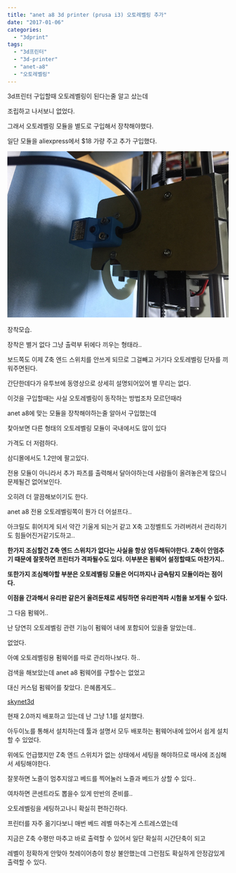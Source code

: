 ```yaml
---
title: "anet a8 3d printer (prusa i3) 오토레벨링 추가"
date: "2017-01-06"
categories: 
  - "3dprint"
tags: 
  - "3d프린터"
  - "3d-printer"
  - "anet-a8"
  - "오토레벨링"
---
```


3d프린터 구입할때 오토레벨링이 된다는줄 알고 샀는데

조립하고 나서보니 없었다.

그래서 오토레벨링 모듈을 별도로 구입해서 장착해야했다.

일단 모듈을 aliexpress에서 $18 가량 주고 추가 구입했다.

[![resized002](images/resized002.jpg)](http://note.heyo.me/wp-content/uploads/2017/01/resized002.jpg)

장착모습.

장착은 별거 없다 그냥 출력부 뒤에다 끼우는 형태라..

보드쪽도 이제 Z축 엔드 스위치를 안쓰게 되므로 그걸빼고 거기다 오토레벨링 단자를 끼워주면된다.

간단한데다가 유투브에 동영상으로 상세히 설명되어있어 별 무리는 없다.

이것을 구입할때는 사실 오토레벨링이 동작하는 방법조차 모르던때라

anet a8에 맞는 모듈을 장착해야하는줄 알아서 구입했는데

찾아보면 다른 형태의 오토레벨링 모듈이 국내에서도 많이 있다

가격도 더 저렴하다.

삼디몰에서도 1.2만에 팔고있다.

전용 모듈이 아니라서 추가 파츠를 출력해서 달아야하는데 사람들이 올려놓은게 많으니 문제될건 없어보인다.

오히려 더 깔끔해보이기도 한다.

anet a8 전용 오토레벨링쪽이 뭔가 더 어설프다..

아크릴도 휘어지게 되서 약간 기울게 되는거 같고 X축 고정벨트도 가려버려서 관리하기도 힘들어진거같기도하고..

**한가지 조심할건 Z축 엔드 스위치가 없다는 사실을 항상 염두해둬야한다. Z축이 안멈추기 때문에 잘못하면 프린터가 격파될수도 있다. 이부분은 펌웨어 설정할때도 마찬가지..**

**또한가지 조심해야할 부분은 오토레벨링 모듈은 어디까지나 금속탐지 모듈이라는 점이다.**

**이점을 간과해서 유리판 같은거 올려둔채로 세팅하면 유리판격파 시험을 보게될 수 있다.**

그 다음 펌웨어..

난 당연히 오토레벨링 관련 기능이 펌웨어 내에 포함되어 있을줄 알았는데..

없었다.

아예 오토레벨링용 펌웨어를 따로 관리하나보다. 하..

검색을 해보았는데 anet a8 펌웨어를 구할수는 없었고

대신 커스텀 펌웨어를 찾았다. 은혜롭게도..

[skynet3d](https://www.facebook.com/skynet3ddevelopment/)

현재 2.0까지 배포하고 있는데 난 그냥 1.1를 설치했다.

아두이노를 통해서 설치하는데 툴과 설명서 모두 배포하는 펌웨어내에 있어서 쉽게 설치 할 수 있었다.

위에도 언급했지만 Z축 엔드 스위치가 없는 상태에서 세팅을 해야하므로 매사에 조심해서 세팅해야한다.

잘못하면 노즐이 멈추지않고 베드를 찍어눌러 노즐과 베드가 상할 수 있다..

여차하면 콘센트라도 뽑을수 있게 만반의 준비를..

오토레벨링을 세팅하고나니 확실히 편하긴하다.

프린터를 자주 옮기다보니 매번 베드 레벨 마추는게 스트레스였는데

지금은 Z축 수평만 마추고 바로 출력할 수 있어서 일단 확실히 시간단축이 되고

레벨이 정확하게 안맞아 첫레이어층이 항상 불안했는데 그런점도 확실하게 안정감있게 출력할 수 있다.
